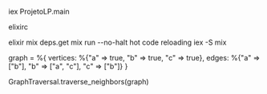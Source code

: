 iex ProjetoLP.main
<p>elixirc</p>
elixir
mix deps.get
mix run --no-halt
hot code reloading
iex -S mix
<P>graph = %{
  vertices: %{"a" => true, "b" => true, "c" => true},
  edges: %{"a" => ["b"], "b" => ["a", "c"], "c" => ["b"]}
}

GraphTraversal.traverse_neighbors(graph)</P>
